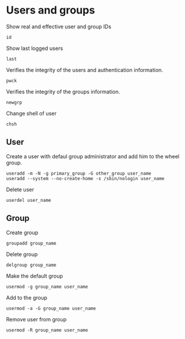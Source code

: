 # Users and groups

Show real and effective user and group IDs
```
id
```

Show last logged users
```
last
```

Verifies the integrity of the users and authentication information.
```
pwck
```

Verifies the integrity of the groups information.
```
newgrp
```

Change shell of user
```
chsh
```


## User

Create a user with defaul group administrator and add him to the wheel group.
```
useradd -m -N -g primary_group -G other_group user_name
useradd --system --no-create-home -s /sbin/nologin user_name
```

Delete user
```
userdel user_name
```


## Group

Create group
```
groupadd group_name
```

Delete group
```
delgroup group_name
```

Make the default group
```
usermod -g group_name user_name
```

Add to the group
```
usermod -a -G group_name user_name
```

Remove user from group
```
usermod -R group_name user_name
```
